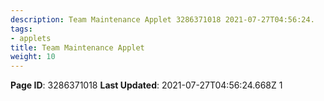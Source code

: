 ```yaml
---
description: Team Maintenance Applet 3286371018 2021-07-27T04:56:24.
tags:
- applets
title: Team Maintenance Applet
weight: 10
---
```


**Page ID**: 3286371018
**Last Updated**: 2021-07-27T04:56:24.668Z
1